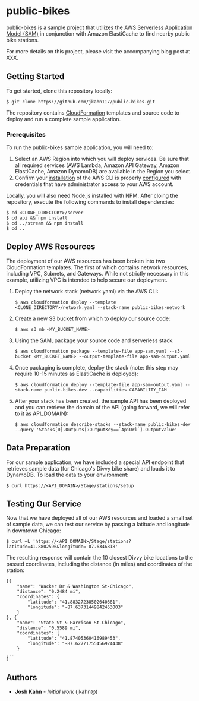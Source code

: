 # public-bikes

public-bikes is a sample project that utilizes the [AWS Serverless Application Model (SAM)](https://aws.amazon.com/about-aws/whats-new/2016/11/introducing-the-aws-serverless-application-model/) in conjunction with Amazon ElastiCache to find nearby public bike stations.

For more details on this project, please visit the accompanying blog post at XXX.

## Getting Started

To get started, clone this repository locally:

```
$ git clone https://github.com/jkahn117/public-bikes.git
```

The repository contains [CloudFormation](https://aws.amazon.com/cloudformation/) templates and source code to deploy and run a complete sample application.


### Prerequisites

To run the public-bikes sample application, you will need to:

1. Select an AWS Region into which you will deploy services. Be sure that all required services (AWS Lambda, Amazon API Gateway, Amazon ElastiCache, Amazon DynamoDB) are available in the Region you select.
2. Confirm your [installation](http://docs.aws.amazon.com/cli/latest/userguide/installing.html#install-bundle-other-os) of the AWS CLI is properly [configured](http://docs.aws.amazon.com/cli/latest/userguide/cli-chap-getting-started.html#cli-quick-configuration) with credentials that have administrator access to your AWS account.

Locally, you will also need Node.js installed with NPM.  After cloing the repository, execute the following commands to install dependencies:

```
$ cd <CLONE_DIRECTORY>/server
$ cd api && npm install
$ cd ../stream && npm install
$ cd ..
```

## Deploy AWS Resources

The deployment of our AWS resources has been broken into two CloudFormation templates.  The first of which contains network resources, including VPC, Subnets, and Gateways.  While not strictly necessary in this example, utilizing VPC is intended to help secure our deployment.

1. Deploy the network stack (network.yaml) via the AWS CLI:

    ```
    $ aws cloudformation deploy --template <CLONE_DIRECTORY>/network.yaml --stack-name public-bikes-network
    ```

2. Create a new S3 bucket from which to deploy our source code:

    ```
    $ aws s3 mb <MY_BUCKET_NAME>
    ```
3. Using the SAM, package your source code and serverless stack:

    ```
    $ aws cloudformation package --template-file app-sam.yaml --s3-bucket <MY_BUCKET_NAME> --output-template-file app-sam-output.yaml
    ```
4. Once packaging is complete, deploy the stack (note: this step may require 10-15 minutes as ElastiCache is deployed):

    ```
    $ aws cloudformation deploy --template-file app-sam-output.yaml --stack-name public-bikes-dev --capabilities CAPABILITY_IAM
    ```
5. After your stack has been created, the sample API has been deployed and you can retrieve the domain of the API (going forward, we will refer to it as API_DOMAIN):

    ```
    $ aws cloudformation describe-stacks --stack-name public-bikes-dev --query 'Stacks[0].Outputs[?OutputKey==`ApiUrl`].OutputValue'
    ```

## Data Preparation

For our sample application, we have included a special API endpoint that retrieves sample data (for Chicago's Divvy bike share) and loads it to DynamoDB.  To load the data to your environment:

```
$ curl https://<API_DOMAIN>/Stage/stations/setup
```

## Testing Our Service

Now that we have deployed all of our AWS resources and loaded a small set of sample data, we can test our service by passing a latitude and longitude in downtown Chicago:

```
$ curl –L 'https://<API_DOMAIN>/Stage/stations?latitude=41.8802596&longitude=-87.6346818'
```

The resulting response will contain the 10 closest Divvy bike locations to the passed coordinates, including the distance (in miles) and coordinates of the station:

```
[{
    "name": "Wacker Dr & Washington St-Chicago",
    "distance": "0.2484 mi",
    "coordinates": {
        "latitude": "41.88327238502640881",
        "longitude": "-87.63731449842453003"
    }
}, {
    "name": "State St & Harrison St-Chicago",
    "distance": "0.5589 mi",
    "coordinates": {
        "latitude": "41.87405360416989453",
        "longitude": "-87.62771755456924438"
    }
...
]
```

## Authors

* **Josh Kahn** - *Initial work* (jkahn@)
